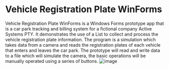 # Vehicle Registration Plate WinForms

Vehicle Registration Plate WinForms is a Windows Forms prototype app that is a car park tracking and billing system for a fictional company Active Systems PTY.
It demonstrates the use of a List<string> to collect and process the vehicle registration plate information. 
The program is a simulation which takes data from a camera and reads the registration plates of each vehicle that enters and leaves the car park. 
The prototype will read and write data to a file which will simulate the camera, the basic operations will be manually operated using a series of buttons. 
![image](https://user-images.githubusercontent.com/109506456/204206442-04b12282-4b5c-47f6-a42a-6fa705aa9ac0.png)
